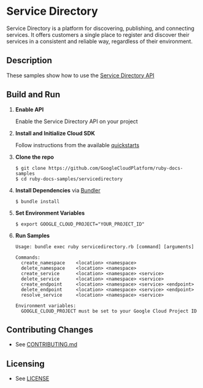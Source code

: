 # Service Directory

Service Directory is a platform for discovering, publishing, and connecting
services. It offers customers a single place to register and discover their
services in a consistent and reliable way, regardless of their environment.

## Description

These samples show how to use the
[Service Directory API](https://cloud.google.com/service-directory/)


## Build and Run

1.  **Enable API**

    Enable the Service Directory API on your project

1.  **Install and Initialize Cloud SDK**

    Follow instructions from the available [quickstarts](https://cloud.google.com/sdk/docs/quickstarts)

1.  **Clone the repo**

    ```
    $ git clone https://github.com/GoogleCloudPlatform/ruby-docs-samples
    $ cd ruby-docs-samples/servicedirectory
    ```

1.  **Install Dependencies** via [Bundler](https://bundler.io/)

    ```
    $ bundle install
    ```

1.  **Set Environment Variables**

    ```
    $ export GOOGLE_CLOUD_PROJECT="YOUR_PROJECT_ID"
    ```

1.  **Run Samples**

    ```
    Usage: bundle exec ruby servicedirectory.rb [command] [arguments]

    Commands:
      create_namespace    <location> <namespace>
      delete_namespace    <location> <namespace>
      create_service      <location> <namespace> <service>
      delete_service      <location> <namespace> <service>
      create_endpoint     <location> <namespace> <service> <endpoint>
      delete_endpoint     <location> <namespace> <service> <endpoint>
      resolve_service     <location> <namespace> <service>

    Environment variables:
      GOOGLE_CLOUD_PROJECT must be set to your Google Cloud Project ID
    ```

## Contributing Changes

*  See
   [CONTRIBUTING.md](https://github.com/GoogleCloudPlatform/ruby-docs-samples/blob/master/CONTRIBUTING.md)

## Licensing

*  See
   [LICENSE](https://github.com/GoogleCloudPlatform/ruby-docs-samples/blob/master/LICENSE)
